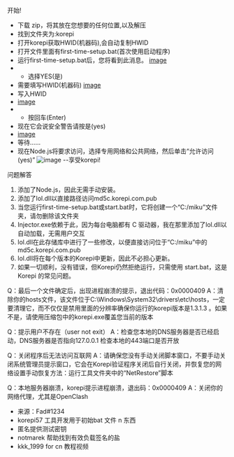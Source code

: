 开始!
- 下载 zip，将其放在您想要的任何位置,以及解压
- 找到文件夹为:korepi
- 打开korepi获取HWID(机器码),会自动复制HWID
- 打开文件里面有first-time-setup.bat(首次使用启动程序)
- 运行first-time-setup.bat后，您将看到此消息。
  [image](https://github.com/Zhongli0401/korepi-tools/assets/124914913/0ac47e12-2447-48fd-9ba7-11f1710a25cf)
- - 选择YES(是)
- 需要填写HWID(机器码)
  [image](https://github.com/Zhongli0401/korepi-tools/assets/124914913/cb4e2983-03a4-4c8c-be58-d62123374701)
- 写入HWID
- [image](https://github.com/Zhongli0401/korepi-tools/assets/124914913/e1c7a1ce-03e5-4215-9db5-d701a8cc155c)
- - 按回车(Enter)
- 现在它会说安全警告请按是(yes)
- [image](https://github.com/Zhongli0401/korepi-tools/assets/124914913/877eeec8-a1d1-4e7c-ac87-c2501f781399)
- 等待......
- 现在Node.js将要求访问，选择专用网络和公共网络，然后单击“允许访问(yes)”
![image](https://github.com/Zhongli0401/korepi-tools/assets/124914913/b07c0707-a9e1-4728-b419-616c1cdd99a1)
--享受korepi!

问题解答
1. 添加了Node.js，因此无需手动安装。
2. 添加了lol.dll以直接路径访问md5c.korepi.com.pub
3. 当您运行first-time-setup.bat或start.bat时，它将创建一个“C:/miku”文件夹，请勿删除该文件夹
4. Injector.exe依赖于此，因为每台电脑都有 C 驱动器，我在那里添加了lol.dll以自动加载，无需用户交互
5. lol.dll在此存储库中进行了一些修改，以便直接访问位于“C:/miku”中的md5c.korepi.com.pub
6. lol.dll将在每个版本的Korepi中更新，因此不必担心更新。
7. 如果一切顺利，没有错误，但Korepi仍然拒绝运行，只需使用 start.bat，这是Korepi 的常见问题。

Q：最后一个文件确定后，出现进程崩溃的提示，退出代码：0x0000409
A：清除你的hosts文件，该文件位于C:\Windows\System32\drivers\etc\hosts，一定要清理它，而不仅仅是禁用里面的分辨率确保你运行的korepi版本是1.3.1.3 。如果不是，请使用压缩包中的korepi.exe覆盖您当前的版本

Q：提示用户不存在（user not exit）
A：检查您本地的DNS服务器是否已经启动，DNS服务器是否指向127.0.0.1 检查本地的443端口是否开放

Q：关闭程序后无法访问互联网
A：请确保您没有手动关闭脚本窗口，不要手动关闭系统管理员提示窗口，它会在Korepi验证程序关闭后自行关闭，并恢复您的网络设置手动恢复方法：运行工具文件夹中的“NetRestore”脚本

Q：本地服务器崩溃，korepi提示进程崩溃，退出码：0x0000409
A：关闭你的网络代理，尤其是OpenClash

- 来源：Fad#1234
- korepi57 工具开发用于初始bat 文件 n 东西
- 匿名提供测试密钥
- notmarek 帮助找到有效负载签名的盐
- kkk_1999 for cn 教程视频
